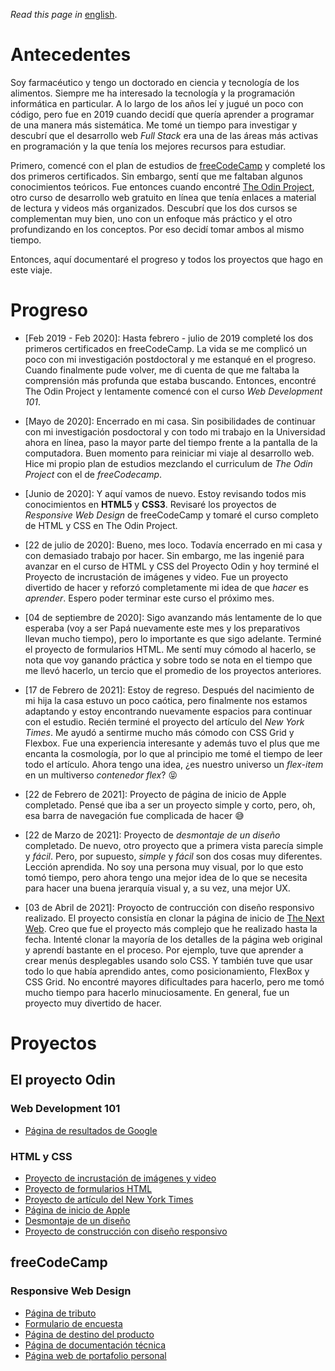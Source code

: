 *Read this page in* [english](https://github.com/maxibide/my-web-development-journey/blob/master/README.md/).

# Antecedentes
Soy farmacéutico y tengo un doctorado en ciencia y tecnología de los alimentos. Siempre me ha interesado la tecnología y la programación informática en particular. A lo largo de los años leí y jugué un poco con código, pero fue en 2019 cuando decidí que quería aprender a programar de una manera más sistemática. Me tomé un tiempo para investigar y descubrí que el desarrollo web *Full Stack* era una de las áreas más activas en programación y la que tenía los mejores recursos para estudiar.

Primero, comencé con el plan de estudios de [freeCodeCamp](www.freecodecamp.org) y completé los dos primeros certificados. Sin embargo, sentí que me faltaban algunos conocimientos teóricos. Fue entonces cuando encontré [The Odin Project](www.theodinproject.com), otro curso de desarrollo web gratuito en línea que tenía enlaces a material de lectura y videos más organizados. Descubrí que los dos cursos se complementan muy bien, uno con un enfoque más práctico y el otro profundizando en los conceptos. Por eso decidí tomar ambos al mismo tiempo.

Entonces, aquí documentaré el progreso y todos los proyectos que hago en este viaje.

# Progreso

* [Feb 2019 - Feb 2020]: Hasta febrero - julio de 2019 completé los dos primeros certificados en freeCodeCamp. La vida se me complicó un poco con mi investigación postdoctoral y me estanqué en el progreso. Cuando finalmente pude volver, me di cuenta de que me faltaba la comprensión más profunda que estaba buscando. Entonces, encontré The Odin Project y lentamente comencé con el curso *Web Development 101*.

* [Mayo de 2020]: Encerrado en mi casa. Sin posibilidades de continuar con mi investigación posdoctoral y con todo mi trabajo en la Universidad ahora en línea, paso la mayor parte del tiempo frente a la pantalla de la computadora. Buen momento para reiniciar mi viaje al desarrollo web. Hice mi propio plan de estudios mezclando el curriculum de *The Odin Project* con el de *freeCodecamp*.

* [Junio ​​de 2020]: Y aquí vamos de nuevo. Estoy revisando todos mis conocimientos en **HTML5** y **CSS3**. Revisaré los proyectos de *Responsive Web Design* de freeCodeCamp y tomaré el curso completo de HTML y CSS en The Odin Project.

* [22 de julio de 2020]: Bueno, mes loco. Todavía encerrado en mi casa y con demasiado trabajo por hacer. Sin embargo, me las ingenié para avanzar en el curso de HTML y CSS del Proyecto Odin y hoy terminé el Proyecto de incrustación de imágenes y video. Fue un proyecto divertido de hacer y reforzó completamente mi idea de que *hacer* es *aprender*. Espero poder terminar este curso el próximo mes.

* [04 de septiembre de 2020]: Sigo avanzando más lentamente de lo que esperaba (voy a ser Papá nuevamente este mes y los preparativos llevan mucho tiempo), pero lo importante es que sigo adelante. Terminé el proyecto de formularios HTML. Me sentí muy cómodo al hacerlo, se nota que voy ganando práctica y sobre todo se nota en el tiempo que me llevó hacerlo, un tercio que el promedio de los proyectos anteriores.

* [17 de Febrero de 2021]: Estoy de regreso. Después del nacimiento de mi hija la casa estuvo un poco caótica, pero finalmente nos estamos adaptando y estoy encontrando nuevamente espacios para continuar con el estudio. Recién terminé el proyecto del artículo del *New York Times*. Me ayudó a sentirme mucho más cómodo con CSS Grid y Flexbox. Fue una experiencia interesante y además tuvo el plus que me encanta la cosmología, por lo que al principio me tomé el tiempo de leer todo el artículo. Ahora tengo una idea, ¿es nuestro universo un *flex-item* en un multiverso *contenedor flex*? :stuck_out_tongue_closed_eyes:

* [22 de Febrero de 2021]: Proyecto de página de inicio de Apple completado. Pensé que iba a ser un proyecto simple y corto, pero, oh, esa barra de navegación fue complicada de hacer :sweat_smile:

* [22 de Marzo de 2021]: Proyecto de *desmontaje de un diseño* completado. De nuevo, otro proyecto que a primera vista parecía simple y *fácil*. Pero, por supuesto, *simple* y *fácil* son dos cosas muy diferentes. Lección aprendida. No soy una persona muy visual, por lo que esto tomó tiempo, pero ahora tengo una mejor idea de lo que se necesita para hacer una buena jerarquía visual y, a su vez, una mejor UX.

* [03 de Abril de 2021]: Proyocto de contrucción con diseño responsivo realizado. El proyecto consistía en clonar la página de inicio de [The Next Web](http://thenextweb.com). Creo que fue el proyecto más complejo que he realizado hasta la fecha. Intenté clonar la mayoría de los detalles de la página web original y aprendí bastante en el proceso. Por ejemplo, tuve que aprender a crear menús desplegables usando solo CSS. Y también tuve que usar todo lo que había aprendido antes, como posicionamiento, FlexBox y CSS Grid. No encontré mayores dificultades para hacerlo, pero me tomó mucho tiempo para hacerlo minuciosamente. En general, fue un proyecto muy divertido de hacer.

# Proyectos

## El proyecto Odin

### Web Development 101

* [Página de resultados de Google](https://maxibide.github.io/my-web-development-journey/the-odin-project/web-development-101/google-homepage/)

### HTML y CSS

* [Proyecto de incrustación de imágenes y video](https://maxibide.github.io/my-web-development-journey/the-odin-project/html-and-css/embedding-images-and-video/)
* [Proyecto de formularios HTML](https://maxibide.github.io/my-web-development-journey/the-odin-project/html-and-css/html-forms/)
* [Proyecto de artículo del New York Times](https://maxibide.github.io/my-web-development-journey/the-odin-project/html-and-css/nyt-article/index.html)
* [Página de inicio de Apple](https://maxibide.github.io/my-web-development-journey/the-odin-project/html-and-css/apple-homepage/index.html)
* [Desmontaje de un diseño](https://maxibide.github.io/my-web-development-journey/the-odin-project/html-and-css/webpage-heatmap/index.html)
* [Proyecto de construcción con diseño responsivo](https://maxibide.github.io/my-web-development-journey/the-odin-project/html-and-css/responsive-tnw-homepage/index.html)


## freeCodeCamp

### Responsive Web Design

* [Página de tributo](https://maxibide.github.io/my-web-development-journey/free-code-camp/responsive-web-design/tribute-page/)
* [Formulario de encuesta](https://maxibide.github.io/my-web-development-journey/free-code-camp/responsive-web-design/survey-form/)
* [Página de destino del producto](https://maxibide.github.io/my-web-development-journey/free-code-camp/responsive-web-design/product-landing-page/)
* [Página de documentación técnica](https://maxibide.github.io/my-web-development-journey/free-code-camp/responsive-web-design/technical-documentation-page/)
* [Página web de portafolio personal](https://maxibide.github.io/my-web-development-journey/free-code-camp/responsive-web-design/personal-portfolio-webpage/)